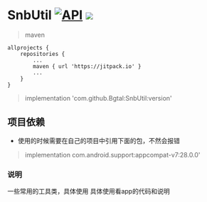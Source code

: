 # SnbUtil [![API](https://img.shields.io/badge/API-21%2B-brightgreen.svg?style=flat)](https://android-arsenal.com/api?level=21) [![](https://jitpack.io/v/Bgtal/SnbUtil.svg)](https://jitpack.io/#Bgtal/SnbUtil)

> maven
```  
allprojects {
    repositories {
        ...
        maven { url 'https://jitpack.io' }
        ...
    }
}
```
> implementation 'com.github.Bgtal:SnbUtil:version'

## 项目依赖
* 使用的时候需要在自己的项目中引用下面的包，不然会报错
> implementation com.android.support:appcompat-v7:28.0.0'  

<!-- # apk -->
<!-- [apk下载](/app/apk/BaseConfigure.apk) -->

### 说明

一些常用的工具类，具体使用
具体使用看app的代码和说明
